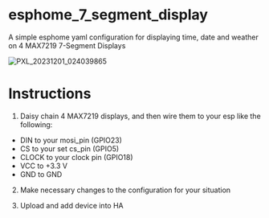 # esphome_7_segment_display
A simple esphome yaml configuration for displaying time, date and weather on 4 MAX7219 7-Segment Displays

![PXL_20231201_024039865](https://github.com/Raining-Eye/esphome_7_segment_display/assets/89368249/bb3dc15a-a882-4f29-a501-3493c3eb9396)
# Instructions
1. Daisy chain 4 MAX7219 displays, and then wire them to your esp like the following:
- DIN to your mosi_pin (GPIO23)
- CS to your set cs_pin (GPIO5)
- CLOCK to your clock pin (GPIO18)
- VCC to +3.3 V
- GND to GND

2. Make necessary changes to the configuration for your situation

3. Upload and add device into HA
